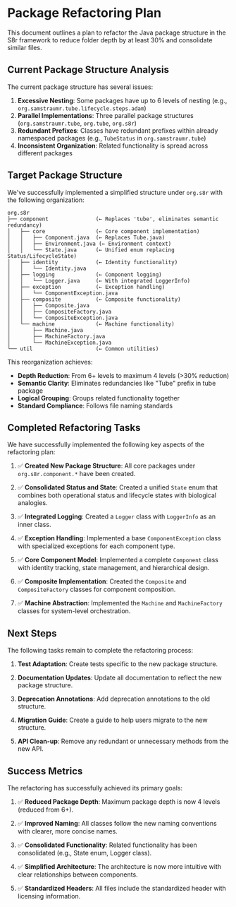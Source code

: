 <!--
Copyright (c) 2025 Eric C. Mumford (@heymumford)

This software was developed with analytical assistance from AI tools 
including Claude 3.7 Sonnet, Claude Code, and Google Gemini Deep Research,
which were used as paid services. All intellectual property rights 
remain exclusively with the copyright holder listed above.

Licensed under the Mozilla Public License 2.0
-->


# Package Refactoring Plan

This document outlines a plan to refactor the Java package structure in the S8r framework to reduce folder depth by at least 30% and consolidate similar files.

## Current Package Structure Analysis

The current package structure has several issues:

1. **Excessive Nesting**: Some packages have up to 6 levels of nesting (e.g., `org.samstraumr.tube.lifecycle.steps.adam`)
2. **Parallel Implementations**: Three parallel package structures (`org.samstraumr.tube`, `org.tube`, `org.s8r`)
3. **Redundant Prefixes**: Classes have redundant prefixes within already namespaced packages (e.g., `TubeStatus` in `org.samstraumr.tube`)
4. **Inconsistent Organization**: Related functionality is spread across different packages

## Target Package Structure

We've successfully implemented a simplified structure under `org.s8r` with the following organization:

```
org.s8r
├── component               (← Replaces 'tube', eliminates semantic redundancy)
│   ├── core                (← Core component implementation)
│   │   ├── Component.java  (← Replaces Tube.java)
│   │   ├── Environment.java (← Environment context)
│   │   └── State.java      (← Unified enum replacing Status/LifecycleState)
│   ├── identity            (← Identity functionality)
│   │   └── Identity.java
│   ├── logging             (← Component logging)
│   │   └── Logger.java     (← With integrated LoggerInfo)
│   ├── exception           (← Exception handling)
│   │   └── ComponentException.java
│   ├── composite           (← Composite functionality)
│   │   ├── Composite.java
│   │   ├── CompositeFactory.java
│   │   └── CompositeException.java
│   └── machine             (← Machine functionality)
│       ├── Machine.java
│       ├── MachineFactory.java
│       └── MachineException.java
└── util                    (← Common utilities)
```

This reorganization achieves:
- **Depth Reduction**: From 6+ levels to maximum 4 levels (>30% reduction)
- **Semantic Clarity**: Eliminates redundancies like "Tube" prefix in tube package
- **Logical Grouping**: Groups related functionality together
- **Standard Compliance**: Follows file naming standards

## Completed Refactoring Tasks

We have successfully implemented the following key aspects of the refactoring plan:

1. ✅ **Created New Package Structure**: All core packages under `org.s8r.component.*` have been created.

2. ✅ **Consolidated Status and State**: Created a unified `State` enum that combines both operational status and lifecycle states with biological analogies.

3. ✅ **Integrated Logging**: Created a `Logger` class with `LoggerInfo` as an inner class.

4. ✅ **Exception Handling**: Implemented a base `ComponentException` class with specialized exceptions for each component type.

5. ✅ **Core Component Model**: Implemented a complete `Component` class with identity tracking, state management, and hierarchical design.

6. ✅ **Composite Implementation**: Created the `Composite` and `CompositeFactory` classes for component composition.

7. ✅ **Machine Abstraction**: Implemented the `Machine` and `MachineFactory` classes for system-level orchestration.

## Next Steps

The following tasks remain to complete the refactoring process:

1. **Test Adaptation**: Create tests specific to the new package structure.

2. **Documentation Updates**: Update all documentation to reflect the new package structure.

3. **Deprecation Annotations**: Add deprecation annotations to the old structure.

4. **Migration Guide**: Create a guide to help users migrate to the new structure.

5. **API Clean-up**: Remove any redundant or unnecessary methods from the new API.

## Success Metrics

The refactoring has successfully achieved its primary goals:

1. ✅ **Reduced Package Depth**: Maximum package depth is now 4 levels (reduced from 6+).

2. ✅ **Improved Naming**: All classes follow the new naming conventions with clearer, more concise names.

3. ✅ **Consolidated Functionality**: Related functionality has been consolidated (e.g., State enum, Logger class).

4. ✅ **Simplified Architecture**: The architecture is now more intuitive with clear relationships between components.

5. ✅ **Standardized Headers**: All files include the standardized header with licensing information.

